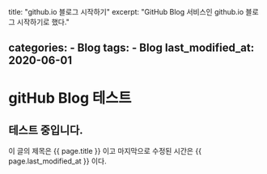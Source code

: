 title: "github.io 블로그 시작하기"
excerpt: "GitHub Blog 서비스인 github.io 블로그 시작하기로 했다."

categories:
	- Blog
tags:
	- Blog
last_modified_at: 2020-06-01
---

# gitHub Blog 테스트

## 테스트 중입니다.

이 글의 제목은 {{ page.title }} 이고
마지막으로 수정된 시간은 {{ page.last_modified_at }} 이다.

